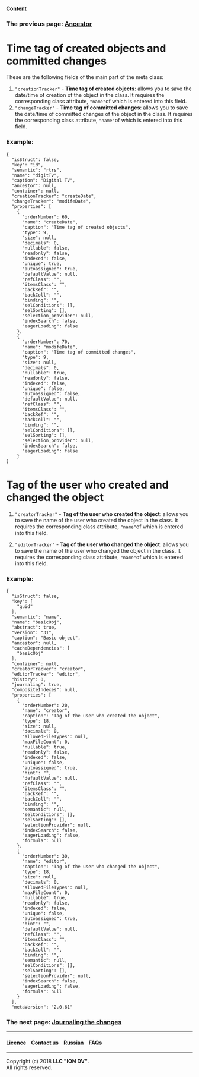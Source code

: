 #### [Content](/docs/en/index.md)

### The previous page: [Ancestor](/docs/en/2_system_description/metadata_structure/meta_class/ancestor.md)

# Time tag of created objects and committed changes

These are the following fields of the main part of the meta class:

1. `"creationTracker"` - **Time tag of created objects**:  allows you to save the date/time of creation of the object in the class. It requires the corresponding class attribute, `"name"`of which is entered into this field.
2. `"changeTracker"` - **Time tag of committed changes**: allows you to save the date/time of committed changes of the object in the class. It requires the corresponding class attribute, `"name"`of which is entered into this field.
### Example:
```
{
  "isStruct": false,
  "key": "id",
  "semantic": "rtrs",
  "name": "digitTv",
  "caption": "Digital TV",
  "ancestor": null,
  "container": null,
  "creationTracker": "createDate",
  "changeTracker": "modifeDate",
  "properties": [
    {
      "orderNumber": 60,
      "name": "createDate",
      "caption": "Time tag of created objects",
      "type": 9,
      "size": null,
      "decimals": 0,
      "nullable": false,
      "readonly": false,
      "indexed": false,
      "unique": true,
      "autoassigned": true,
      "defaultValue": null,
      "refClass": "",
      "itemsClass": "",
      "backRef": "",
      "backColl": "",
      "binding": "",
      "selConditions": [],
      "selSorting": [],
      "selection_provider": null,
      "indexSearch": false,
      "eagerLoading": false
    },
    {
      "orderNumber": 70,
      "name": "modifeDate",
      "caption": "Time tag of committed changes",
      "type": 9,
      "size": null,
      "decimals": 0,
      "nullable": true,
      "readonly": false,
      "indexed": false,
      "unique": false,
      "autoassigned": false,
      "defaultValue": null,
      "refClass": "",
      "itemsClass": "",
      "backRef": "",
      "backColl": "",
      "binding": "",
      "selConditions": [],
      "selSorting": [],
      "selection_provider": null,
      "indexSearch": false,
      "eagerLoading": false
    }
]
```

# Tag of the user who created and changed the object

1. `"creatorTracker"` - **Tag of the user who created the object**: allows you to save the name of the user who created the object in the class. It requires the corresponding class attribute, `"name"`of which is entered into this field.  

2. `"editorTracker"` - **Tag of the user who changed the object**: allows you to save the name of the user who changed the object in the class. It requires the corresponding class attribute, `"name"`of which is entered into this field.  

### Example:
```
{
  "isStruct": false,
  "key": [
    "guid"
  ],
  "semantic": "name",
  "name": "basicObj",
  "abstract": true,
  "version": "31",
  "caption": "Basic object",
  "ancestor": null,
  "cacheDependencies": [
    "basicObj"
  ],
  "container": null,
  "creatorTracker": "creator",
  "editorTracker": "editor",
  "history": 0,
  "journaling": true,
  "compositeIndexes": null,
  "properties": [
    {
      "orderNumber": 20,
      "name": "creator",
      "caption": "Tag of the user who created the object",
      "type": 18,
      "size": null,
      "decimals": 0,
      "allowedFileTypes": null,
      "maxFileCount": 0,
      "nullable": true,
      "readonly": false,
      "indexed": false,
      "unique": false,
      "autoassigned": true,
      "hint": "",
      "defaultValue": null,
      "refClass": "",
      "itemsClass": "",
      "backRef": "",
      "backColl": "",
      "binding": "",
      "semantic": null,
      "selConditions": [],
      "selSorting": [],
      "selectionProvider": null,
      "indexSearch": false,
      "eagerLoading": false,
      "formula": null
    },
    {
      "orderNumber": 30,
      "name": "editor",
      "caption": "Tag of the user who changed the object",
      "type": 18,
      "size": null,
      "decimals": 0,
      "allowedFileTypes": null,
      "maxFileCount": 0,
      "nullable": true,
      "readonly": false,
      "indexed": false,
      "unique": false,
      "autoassigned": true,
      "hint": "",
      "defaultValue": null,
      "refClass": "",
      "itemsClass": "",
      "backRef": "",
      "backColl": "",
      "binding": "",
      "semantic": null,
      "selConditions": [],
      "selSorting": [],
      "selectionProvider": null,
      "indexSearch": false,
      "eagerLoading": false,
      "formula": null
    }
  ],
  "metaVersion": "2.0.61"

```

### The next page: [Journaling the changes](/docs/en/2_system_description/metadata_structure/meta_class/journaling.md) 
--------------------------------------------------------------------------  


 #### [Licence](/LICENCE.md) &ensp;  [Contact us](https://iondv.com) &ensp;  [Russian](/docs/ru/2_system_description/metadata_structure/meta_class/time_user_tracker.md)   &ensp; [FAQs](/faqs.md)          



--------------------------------------------------------------------------  

Copyright (c) 2018 **LLC "ION DV"**.  
All rights reserved. 